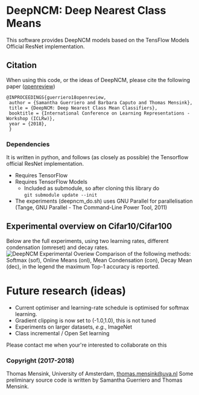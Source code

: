 # DeepNCM: Deep Nearest Class Means
This software provides DeepNCM models based on the TensFlow Models Official ResNet implementation.

## Citation
When using this code, or the ideas of DeepNCM, please cite the following paper ([openreview](https://openreview.net/forum?id=rkPLZ4JPM))

    @INPROCEEDINGS{guerriero18openreview,
     author = {Samantha Guerriero and Barbara Caputo and Thomas Mensink},
     title = {DeepNCM: Deep Nearest Class Mean Classifiers},
     booktitle = {International Conference on Learning Representations - Workshop (ICLRw)},
     year = {2018},
     }

### Dependencies
It is written in python, and follows (as closely as possible) the Tensorflow official ResNet implementation.
  - Requires TensorFlow
  - Requires TensorFlow Models
    - Included as submodule, so after cloning this library do  
    `git submodule update --init`
  - The experiments (deepncm_do.sh) uses GNU Parallel for parallelisation (Tange, GNU Parallel - The Command-Line Power Tool, 2011)


## Experimental overview on Cifar10/Cifar100
Below are the full experiments, using two learning rates, different condensation (omreset) and decay rates.
![DeepNCM Experimental Overiew](https://github.com/tmensink/deepncm/blob/master/figs/exp_cifar_overview.png)
Comparison of the following methods: Softmax (sof), Online Means (onl), Mean Condensation (con), Decay Mean (dec), in the legend the maximum Top-1 accuracy is reported.

# Future research (ideas)
- Current optimiser and learning-rate schedule is optimised for softmax learning.
- Gradient clipping is now set to (-1.0,1.0), this is not tuned
- Experiments on larger datasets, _e.g._, ImageNet
- Class incremental / Open Set learning

Please contact me when your're interested to collaborate on this

### Copyright (2017-2018)
Thomas Mensink, University of Amsterdam, thomas.mensink@uva.nl
Some preliminary source code is written by Samantha Guerriero and Thomas Mensink.
